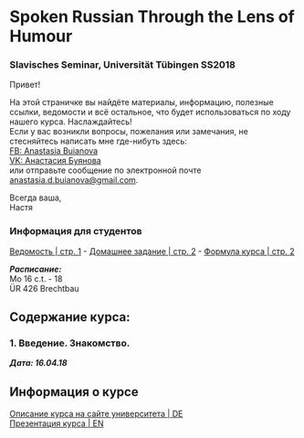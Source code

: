 # Spoken Russian Through the Lens of Humour
### Slavisches Seminar, Universität Tübingen SS2018

Привет!

На этой страничке вы найдёте материалы, информацию, полезные ссылки, ведомости и всё остальное, что будет использоваться по ходу нашего курса. Наслаждайтесь!  
Если у вас возникли вопросы, пожелания или замечания, не стесняйтесь написать мне где-нибуть здесь:  
[FB: Anastasia Buianova](https://www.facebook.com/anastasia.buianova)  
[VK: Анастасия Буянова](https://vk.com/anaesthesiabuianova)  
или отправьте сообщение по электронной почте [anastasia.d.buianova@gmail.com](anastasia.d.buianova@gmail.com).

Всегда ваша,  
Настя

### Информация для студентов

[Ведомость | стр. 1](https://docs.google.com/spreadsheets/d/1tdinptxIFDalAQa3iHYhIRKybBKyOelF3qSb4YBjzXc/edit#gid=1748941722) - [Домашнее задание | стр. 2](https://docs.google.com/spreadsheets/d/1tdinptxIFDalAQa3iHYhIRKybBKyOelF3qSb4YBjzXc/edit#gid=0) - [Формула курса | стр. 2](https://docs.google.com/spreadsheets/d/1tdinptxIFDalAQa3iHYhIRKybBKyOelF3qSb4YBjzXc/edit#gid=163382033)

***Расписание:***  
Mo 16 c.t. - 18  
ÜR 426 Brechtbau



## Содержание курса:
### 1. Введение. Знакомство.  
   ***Дата: 16.04.18***







## Информация о курсе


[Описание курса на сайте университета | DE](https://campus.verwaltung.uni-tuebingen.de/lsfpublic/rds?state=verpublish&status=init&vmfile=no&publishid=169495&moduleCall=webInfo&publishConfFile=webInfo&publishSubDir=veranstaltung&noDBAction=y&init=y)  
[Презентация курса | EN](https://prezi.com/view/PeO734vZ3EnilUbcMSd8/)
